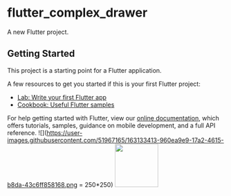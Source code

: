 # flutter_complex_drawer

A new Flutter project.

## Getting Started

This project is a starting point for a Flutter application.

A few resources to get you started if this is your first Flutter project:

- [Lab: Write your first Flutter app](https://flutter.dev/docs/get-started/codelab)
- [Cookbook: Useful Flutter samples](https://flutter.dev/docs/cookbook)

For help getting started with Flutter, view our
[online documentation](https://flutter.dev/docs), which offers tutorials,
samples, guidance on mobile development, and a full API reference.
![](https://user-images.githubusercontent.com/51967165/163133413-960ea9e9-17a2-4615-b8da-43c6ff858168.png = 250*250)
<img src="https://user-images.githubusercontent.com/51967165/163133413-960ea9e9-17a2-4615-b8da-43c6ff858168.png" width="100" height="100">
